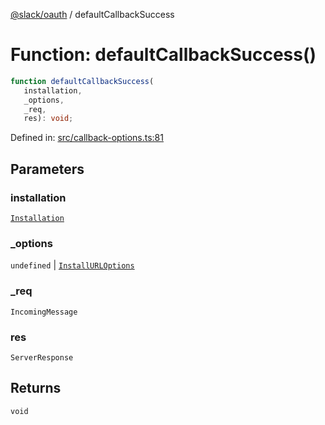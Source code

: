 [@slack/oauth](../index.md) / defaultCallbackSuccess

# Function: defaultCallbackSuccess()

```ts
function defaultCallbackSuccess(
   installation, 
   _options, 
   _req, 
   res): void;
```

Defined in: [src/callback-options.ts:81](https://github.com/slackapi/node-slack-sdk/blob/main/packages/oauth/src/callback-options.ts#L81)

## Parameters

### installation

[`Installation`](../interfaces/Installation.md)

### \_options

`undefined` | [`InstallURLOptions`](../interfaces/InstallURLOptions.md)

### \_req

`IncomingMessage`

### res

`ServerResponse`

## Returns

`void`
